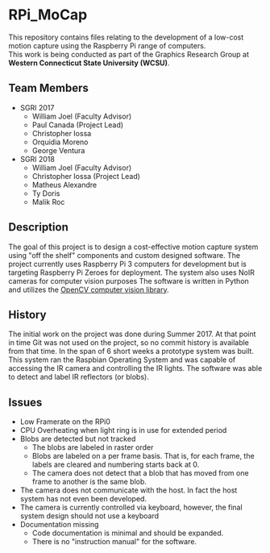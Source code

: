 # RPi_MoCap
This repository contains files relating to the development of a low-cost motion capture using the Raspberry Pi range of computers. <br /> This work is being conducted as part of the Graphics Research Group at **Western Connecticut State University (WCSU)**. 

## Team Members

- SGRI 2017
	- William Joel (Faculty Advisor)
	- Paul Canada (Project Lead)
	- Christopher Iossa
	- Orquidia Moreno
	- George Ventura
- SGRI 2018 
	- William Joel (Faculty Advisor)
	- Christopher Iossa (Project Lead)
	- Matheus Alexandre
	- Ty Doris
	- Malik Roc

## Description
The goal of this project is to design a cost-effective motion capture system using "off the shelf" components and custom designed software. The project currently uses Raspberry Pi 3 computers for development but is targeting Raspberry Pi Zeroes for deployment. The system also uses NoIR cameras for computer vision purposes The software is written in Python and utilizes the [OpenCV computer vision library](https://opencv.org/).

## History

The initial work on the project was done during Summer 2017. At that point in time Git was not used on the project, so no commit history is available from that time. In the span of 6 short weeks a prototype system was built. This system ran the Raspbian Operating System and was capable of accessing the IR camera and controlling the IR lights. The software was able to detect and label IR reflectors (or blobs).

## Issues 

- Low Framerate on the RPi0
- CPU Overheating when light ring is in use for extended period
- Blobs are detected but not tracked
	- The blobs are labeled in raster order
	- Blobs are labeled on a per frame basis. That is, for each frame, the labels are cleared and numbering starts back at 0.
	- The camera does not detect that a blob that has moved from one frame to another is the same blob.
- The camera does not communicate with the host. In fact the host system has not even been developed.
- The camera is currently controlled via keyboard, however, the final system design should not use a keyboard
- Documentation missing
	- Code documentation is minimal and should be expanded.
	- There is no "instruction manual" for the software.
